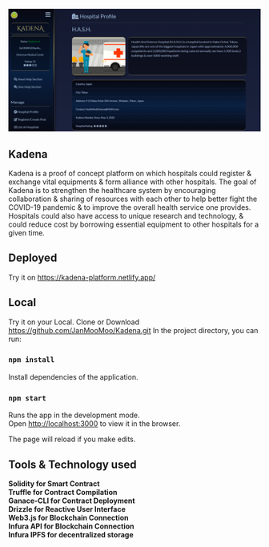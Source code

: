 
![ReadPhoto](readphoto.png)
<br />

## Kadena
Kadena is a proof of concept platform on which hospitals could register & exchange vital equipments & form alliance with other hospitals.
The goal of Kadena is to strengthen the healthcare system by encouraging collaboration & sharing of resources with each other to help better fight the COVID-19 pandemic & to improve the overall health service one provides. Hospitals could also have access 
to unique research and technology, & could reduce cost by borrowing essential equipment to other hospitals for a given time.

## Deployed 
Try it on https://kadena-platform.netlify.app/

## Local
Try it on your Local.
Clone or Download https://github.com/JanMooMoo/Kadena.git
In the project directory, you can run:

### `npm install`
Install dependencies of the application.

### `npm start`

Runs the app in the development mode.<br />
Open [http://localhost:3000](http://localhost:3000) to view it in the browser.

The page will reload if you make edits.<br />

## Tools & Technology used
**Solidity for Smart Contract**             <br/>
**Truffle for Contract Compilation**        <br/>
**Ganace-CLI for Contract Deployment**      <br/>
**Drizzle for Reactive User Interface**     <br/>
**Web3.js for Blockchain Connection**       <br/>
**Infura API for Blockchain Connection**    <br/>
**Infura IPFS for decentralized storage**   <br/>

